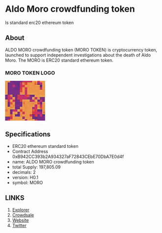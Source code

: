# Aldo Moro crowdfunding token
Is standard erc20 ethereum token

## About
ALDO MORO crowdfunding token (MORO TOKEN) is cryptocurrency token, launched to support independent investigations about the death of Aldo Moro.
The MORO is ERC20 standard ethereum token.

### MORO TOKEN LOGO 
![](morotokenlogo130x130.png)


## Specifications

* ERC20 ethereum standard token
* Contract Address 0xB942CC393b2A934327aF72843CEbE70DbA7E0d4f
* name: ALDO MORO crowdfunding token
* total Supply: 197,805.09
* decimals: 2
* version: H0.1
* symbol: MORO 

## LINKS

1. [Explorer](https://ethplorer.io/address/0xfe0bf738bbe15fef8b76b8c6e7f2b1d6c0d3a50c#pageSize=50)
2. [Crowdsale](https://morotoken.blogspot.com) 
3. [Website](https://morotoken.wordpress.com/)
4. [Twitter](https://twitter.com/MoroToken)
